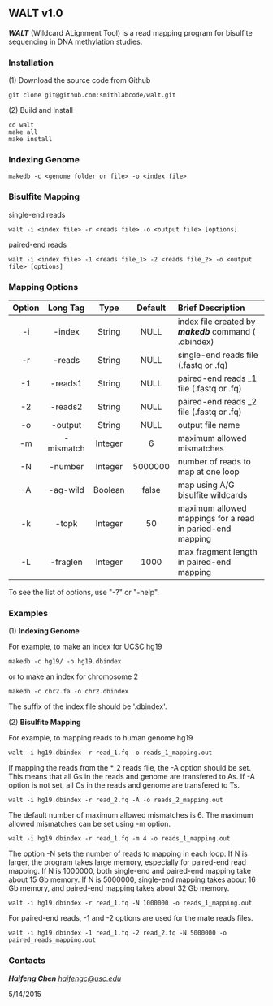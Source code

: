 ## WALT v1.0 ##

***WALT*** (Wildcard ALignment Tool) is a read mapping program for bisulfite sequencing in DNA methylation studies.


### Installation ###
(1) Download the source code from Github 

    git clone git@github.com:smithlabcode/walt.git

(2) Build and Install
    
    cd walt
    make all
    make install


### Indexing Genome ###
    
    makedb -c <genome folder or file> -o <index file>

### Bisulfite Mapping ###

single-end reads

    walt -i <index file> -r <reads file> -o <output file> [options]

paired-end reads

    walt -i <index file> -1 <reads file_1> -2 <reads file_2> -o <output file> [options]


### Mapping Options ###


| Option | Long Tag | Type | Default | Brief Description |
| :-------------: |:-------------:|:-----:|:-----:| :-----|
| -i      | -index | String | NULL |index file created by ***makedb*** command ( .dbindex) |
| -r      | -reads | String | NULL | single-end reads file (.fastq or .fq) |
| -1      | -reads1 | String | NULL | paired-end reads _1 file (.fastq or .fq) |
| -2      | -reads2 | String | NULL | paired-end reads _2 file (.fastq or .fq) |
| -o      | -output | String | NULL | output file name |
| -m      | -mismatch | Integer | 6 | maximum allowed mismatches |
| -N      | -number | Integer | 5000000 | number of reads to map at one loop |
| -A      | -ag-wild | Boolean | false | map using A/G bisulfite wildcards |
| -k      | -topk | Integer | 50 | maximum allowed mappings for a read in paried-end mapping|
| -L      | -fraglen | Integer | 1000 | max fragment length in paired-end mapping |

To see the list of options, use "-?" or "-help".

### Examples ###

(1) **Indexing Genome**

For example, to make an index for UCSC hg19

	makedb -c hg19/ -o hg19.dbindex
   
or to make an index for chromosome 2

	makedb -c chr2.fa -o chr2.dbindex

The suffix of the index file should be '.dbindex'.
    
(2) **Bisulfite Mapping**

For example, to mapping reads to human genome hg19

	walt -i hg19.dbindex -r read_1.fq -o reads_1_mapping.out
    
If mapping the reads from the *_2 reads file, the -A option should be set. This means that all Gs in the reads and genome are transfered to As. If -A option is not set, all Cs in the reads and genome are transfered to Ts.

    walt -i hg19.dbindex -r read_2.fq -A -o reads_2_mapping.out
    
The default number of maximum allowed mismatches is 6. The maximum allowed mismatches can be set using -m option.

    walt -i hg19.dbindex -r read_1.fq -m 4 -o reads_1_mapping.out
    
The option -N sets the number of reads to mapping in each loop. If N is larger, the program takes large memory, especially for paired-end read mapping. If N is 1000000, both single-end and paired-end mapping take about 15 Gb memory. If N is 5000000, single-end mapping takes about 16 Gb memory, and paired-end mapping takes about 32 Gb memory.
    
    walt -i hg19.dbindex -r read_1.fq -N 1000000 -o reads_1_mapping.out
    
For paired-end reads, -1 and -2 options are used for the mate reads files.
    
    walt -i hg19.dbindex -1 read_1.fq -2 read_2.fq -N 5000000 -o paired_reads_mapping.out
    
    
    
### Contacts ###

***Haifeng Chen***   *haifengc@usc.edu*


5/14/2015

